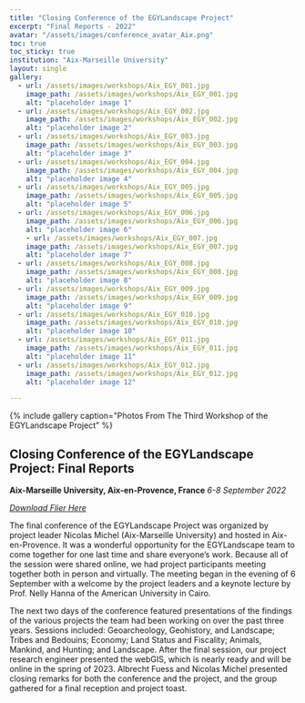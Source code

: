 ```yaml
---
title: "Closing Conference of the EGYLandscape Project"
excerpt: "Final Reports - 2022"
avatar: "/assets/images/conference_avatar_Aix.png"
toc: true
toc_sticky: true
institution: "Aix-Marseille University"
layout: single
gallery:
  - url: /assets/images/workshops/Aix_EGY_001.jpg
    image_path: /assets/images/workshops/Aix_EGY_001.jpg
    alt: "placeholder image 1"
  - url: /assets/images/workshops/Aix_EGY_002.jpg
    image_path: /assets/images/workshops/Aix_EGY_002.jpg
    alt: "placeholder image 2"
  - url: /assets/images/workshops/Aix_EGY_003.jpg
    image_path: /assets/images/workshops/Aix_EGY_003.jpg
    alt: "placeholder image 3"
  - url: /assets/images/workshops/Aix_EGY_004.jpg
    image_path: /assets/images/workshops/Aix_EGY_004.jpg
    alt: "placeholder image 4"
  - url: /assets/images/workshops/Aix_EGY_005.jpg
    image_path: /assets/images/workshops/Aix_EGY_005.jpg
    alt: "placeholder image 5"
  - url: /assets/images/workshops/Aix_EGY_006.jpg
    image_path: /assets/images/workshops/Aix_EGY_006.jpg
    alt: "placeholder image 6"
    - url: /assets/images/workshops/Aix_EGY_007.jpg
    image_path: /assets/images/workshops/Aix_EGY_007.jpg
    alt: "placeholder image 7"
  - url: /assets/images/workshops/Aix_EGY_008.jpg
    image_path: /assets/images/workshops/Aix_EGY_008.jpg
    alt: "placeholder image 8"
  - url: /assets/images/workshops/Aix_EGY_009.jpg
    image_path: /assets/images/workshops/Aix_EGY_009.jpg
    alt: "placeholder image 9"
  - url: /assets/images/workshops/Aix_EGY_010.jpg
    image_path: /assets/images/workshops/Aix_EGY_010.jpg
    alt: "placeholder image 10"
  - url: /assets/images/workshops/Aix_EGY_011.jpg
    image_path: /assets/images/workshops/Aix_EGY_011.jpg
    alt: "placeholder image 11"
  - url: /assets/images/workshops/Aix_EGY_012.jpg
    image_path: /assets/images/workshops/Aix_EGY_012.jpg
    alt: "placeholder image 12"

---
```


{% include gallery caption="Photos From The Third Workshop of the EGYLandscape Project" %}

## Closing Conference of the EGYLandscape Project: Final Reports
**Aix-Marseille University, Aix-en-Provence, France**
*6-8 September 2022*

[*Download Flier Here*](https://www.egylandscape.org/workshops/EGYLandscapes_AixProvence2022_Flier.jpg)

The final conference of the EGYLandscape Project was organized by project leader Nicolas Michel (Aix-Marseille University) and hosted in Aix-en-Provence. It was a wonderful opportunity for the EGYLandscape team to come together for one last time and share everyone’s work. Because all of the session were shared online, we had project participants meeting together both in person and virtually. The meeting began in the evening of 6 September with a welcome by the project leaders and a keynote lecture by Prof. Nelly Hanna of the American University in Cairo.

The next two days of the conference featured presentations of the findings of the various projects the team had been working on over the past three years. Sessions included: Geoarcheology, Geohistory, and Landscape; Tribes and Bedouins; Economy; Land Status and Fiscality; Animals, Mankind, and Hunting; and Landscape. After the final session, our project research engineer presented the webGIS, which is nearly ready and will be online in the spring of 2023. Albrecht Fuess and Nicolas Michel presented closing remarks for both the conference and the project, and the group gathered for a final reception and project toast.

